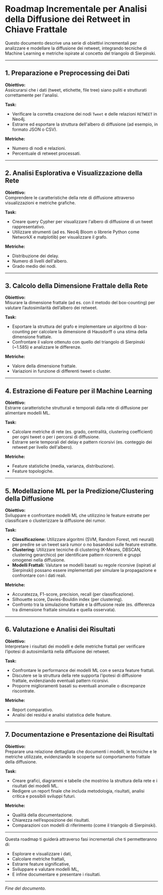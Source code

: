 # Roadmap Incrementale per Analisi della Diffusione dei Retweet in Chiave Frattale

Questo documento descrive una serie di obiettivi incrementali per analizzare e modellare la diffusione dei retweet, integrando tecniche di Machine Learning e metriche ispirate al concetto del triangolo di Sierpinski.

---

## 1. Preparazione e Preprocessing dei Dati
**Obiettivo:**  
Assicurarsi che i dati (tweet, etichette, file tree) siano puliti e strutturati correttamente per l'analisi.

**Task:**
- Verificare la corretta creazione dei nodi `Tweet` e delle relazioni `RETWEET` in Neo4j.
- Estrarre ed esportare la struttura dell'albero di diffusione (ad esempio, in formato JSON o CSV).

**Metriche:**
- Numero di nodi e relazioni.
- Percentuale di retweet processati.

---

## 2. Analisi Esplorativa e Visualizzazione della Rete
**Obiettivo:**  
Comprendere le caratteristiche della rete di diffusione attraverso visualizzazioni e metriche grafiche.

**Task:**
- Creare query Cypher per visualizzare l'albero di diffusione di un tweet rappresentativo.
- Utilizzare strumenti (ad es. Neo4j Bloom o librerie Python come NetworkX e matplotlib) per visualizzare il grafo.

**Metriche:**
- Distribuzione dei delay.
- Numero di livelli dell'albero.
- Grado medio dei nodi.

---

## 3. Calcolo della Dimensione Frattale della Rete
**Obiettivo:**  
Misurare la dimensione frattale (ad es. con il metodo del box-counting) per valutare l’autosimilarità dell’albero dei retweet.

**Task:**
- Esportare la struttura del grafo e implementare un algoritmo di box-counting per calcolare la dimensione di Hausdorff o una stima della dimensione frattale.
- Confrontare il valore ottenuto con quello del triangolo di Sierpinski (~1.585) e analizzare le differenze.

**Metriche:**
- Valore della dimensione frattale.
- Variazioni in funzione di differenti tweet o cluster.

---

## 4. Estrazione di Feature per il Machine Learning
**Obiettivo:**  
Estrarre caratteristiche strutturali e temporali dalla rete di diffusione per alimentare modelli ML.

**Task:**
- Calcolare metriche di rete (es. grado, centralità, clustering coefficient) per ogni tweet o per i percorsi di diffusione.
- Estrarre serie temporali del delay e pattern ricorsivi (es. conteggio dei retweet per livello dell'albero).

**Metriche:**
- Feature statistiche (media, varianza, distribuzione).
- Feature topologiche.

---

## 5. Modellazione ML per la Predizione/Clustering della Diffusione
**Obiettivo:**  
Sviluppare e confrontare modelli ML che utilizzino le feature estratte per classificare o clusterizzare la diffusione dei rumor.

**Task:**
- **Classificazione:** Utilizzare algoritmi (SVM, Random Forest, reti neurali) per predire se un tweet sarà rumor o no basandosi sulle feature estratte.
- **Clustering:** Utilizzare tecniche di clustering (K-Means, DBSCAN, clustering gerarchico) per identificare pattern ricorrenti e gruppi omogenei nella diffusione.
- **Modelli Frattali:** Valutare se modelli basati su regole ricorsive (ispirati al Sierpinski) possano essere implementati per simulare la propagazione e confrontare con i dati reali.

**Metriche:**
- Accuratezza, F1-score, precision, recall (per classificazione).
- Silhouette score, Davies-Bouldin index (per clustering).
- Confronto tra la simulazione frattale e la diffusione reale (es. differenza tra dimensione frattale simulata e quella osservata).

---

## 6. Valutazione e Analisi dei Risultati
**Obiettivo:**  
Interpretare i risultati dei modelli e delle metriche frattali per verificare l’ipotesi di autosimilarità nella diffusione dei retweet.

**Task:**
- Confrontare le performance dei modelli ML con e senza feature frattali.
- Discutere se la struttura della rete supporta l’ipotesi di diffusione frattale, evidenziando eventuali pattern ricorsivi.
- Proporre miglioramenti basati su eventuali anomalie o discrepanze riscontrate.

**Metriche:**
- Report comparativo.
- Analisi dei residui e analisi statistica delle feature.

---

## 7. Documentazione e Presentazione dei Risultati
**Obiettivo:**  
Preparare una relazione dettagliata che documenti i modelli, le tecniche e le metriche utilizzate, evidenziando le scoperte sul comportamento frattale della diffusione.

**Task:**
- Creare grafici, diagrammi e tabelle che mostrino la struttura della rete e i risultati dei modelli ML.
- Redigere un report finale che includa metodologia, risultati, analisi critica e possibili sviluppi futuri.

**Metriche:**
- Qualità della documentazione.
- Chiarezza nell’esposizione dei risultati.
- Comparazioni con modelli di riferimento (come il triangolo di Sierpinski).

---

Questa roadmap ti guiderà attraverso fasi incrementali che ti permetteranno di:
- Esplorare e visualizzare i dati,
- Calcolare metriche frattali,
- Estrarre feature significative,
- Sviluppare e valutare modelli ML,
- E infine documentare e presentare i risultati.

---

*Fine del documento.*

